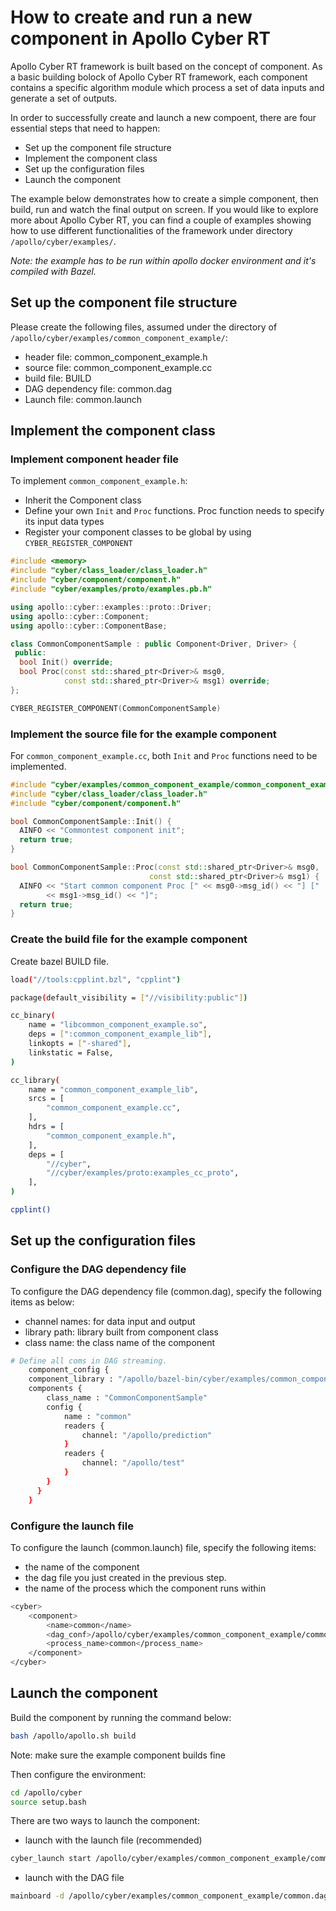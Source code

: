 
# How to create and run a new component in Apollo Cyber RT

Apollo Cyber RT framework is built based on the concept of component. As a basic building bolock of Apollo Cyber RT framework, each component contains a specific algorithm module which process a set of data inputs and generate a set of outputs.

In order to successfully create and launch a new compoent, there are four essential steps that need to happen:

- Set up the component file structure
- Implement the component class
- Set up the configuration files
- Launch the component

The example below demonstrates how to create a simple component, then build, run and watch the final output on screen. If you would like to explore more about Apollo Cyber RT, you can find a couple of examples showing how to use different functionalities of the framework under directory `/apollo/cyber/examples/`.

*Note: the example has to be run within apollo docker environment and it's compiled with Bazel.*


## Set up the component file structure
Please create the following files, assumed under the directory of `/apollo/cyber/examples/common_component_example/`:

- header file: common_component_example.h
- source file: common_component_example.cc
- build file: BUILD
- DAG dependency file: common.dag
- Launch file: common.launch

## Implement the component class

### Implement component header file
To implement `common_component_example.h`:

- Inherit the Component class
- Define your own `Init` and `Proc` functions. Proc function needs to specify its input data types
- Register your component classes to be global by using 
`CYBER_REGISTER_COMPONENT`

```cpp
#include <memory>
#include "cyber/class_loader/class_loader.h"
#include "cyber/component/component.h"
#include "cyber/examples/proto/examples.pb.h"

using apollo::cyber::examples::proto::Driver;
using apollo::cyber::Component;
using apollo::cyber::ComponentBase;

class CommonComponentSample : public Component<Driver, Driver> {
 public:
  bool Init() override;
  bool Proc(const std::shared_ptr<Driver>& msg0,
            const std::shared_ptr<Driver>& msg1) override;
};

CYBER_REGISTER_COMPONENT(CommonComponentSample)
```

### Implement the source file for the example component

For `common_component_example.cc`, both `Init` and `Proc` functions need to be implemented.

```cpp
#include "cyber/examples/common_component_example/common_component_example.h"
#include "cyber/class_loader/class_loader.h"
#include "cyber/component/component.h"

bool CommonComponentSample::Init() {
  AINFO << "Commontest component init";
  return true;
}

bool CommonComponentSample::Proc(const std::shared_ptr<Driver>& msg0,
                               const std::shared_ptr<Driver>& msg1) {
  AINFO << "Start common component Proc [" << msg0->msg_id() << "] ["
        << msg1->msg_id() << "]";
  return true;
}
```

### Create the build file for the example component

Create bazel BUILD file.

```bash
load("//tools:cpplint.bzl", "cpplint")

package(default_visibility = ["//visibility:public"])

cc_binary(
    name = "libcommon_component_example.so",
    deps = [":common_component_example_lib"],
    linkopts = ["-shared"],
    linkstatic = False,
)

cc_library(
    name = "common_component_example_lib",
    srcs = [
        "common_component_example.cc",
    ],
    hdrs = [
        "common_component_example.h",
    ],
    deps = [
        "//cyber",
        "//cyber/examples/proto:examples_cc_proto",
    ],
)

cpplint()
```
## Set up the configuration files

### Configure the DAG dependency file

To configure the DAG dependency file (common.dag), specify the following items as below:

 - channel names: for data input and output
 - library path: library built from component class
 - class name: the class name of the component
 
```bash
# Define all coms in DAG streaming.
    component_config {
    component_library : "/apollo/bazel-bin/cyber/examples/common_component_example/libcommon_component_example.so"
    components {
        class_name : "CommonComponentSample"
        config {
            name : "common"
            readers {
                channel: "/apollo/prediction"
            }
            readers {
                channel: "/apollo/test"
            }
        }
      }
    }
```

### Configure the launch file

To configure the launch (common.launch) file, specify the following items:

  - the name of the component
  - the dag file you just created in the previous step.
  - the name of the process which the component runs within

```bash
<cyber>
    <component>
        <name>common</name>
        <dag_conf>/apollo/cyber/examples/common_component_example/common.dag</dag_conf>
        <process_name>common</process_name>
    </component>
</cyber>
```

## Launch the component

Build the component by running the command below:

```bash
bash /apollo/apollo.sh build
```
 
Note: make sure the example component builds fine

Then configure the environment:

```bash
cd /apollo/cyber
source setup.bash
```

There are two ways to launch the component:

- launch with the launch file (recommended)

```bash
cyber_launch start /apollo/cyber/examples/common_component_example/common.launch
```

- launch with the DAG file 

```bash
mainboard -d /apollo/cyber/examples/common_component_example/common.dag
```
